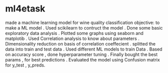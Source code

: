 # ml4etask
made a machine learning model for wine quality classification
objective: to make a ML model 
. Used scikilearn to contruct the model
. Done some basic exploratory data analysis
. Plotted some graphs using seaborn and matplotib
. Used Correlation analysis to know about parameters
. Dimensionality reduction on basis of correlation coeffecient
. splitted the data into train and test data
. Used different ML models to train Data
. Based on accuracy score , done hyperparameter tuning
. Finally bought the best params , for best predictions
. Evaluated the model using Confusion matrix for y_test , y_preds.
